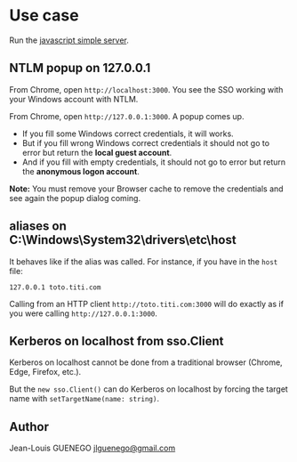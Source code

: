 # Use case

Run the [javascript simple server](../../examples/express-simple).

## NTLM popup on 127.0.0.1

From Chrome, open `http://localhost:3000`. You see the SSO working with your Windows account with NTLM.

From Chrome, open `http://127.0.0.1:3000`. A popup comes up. 
- If you fill some Windows correct credentials, it will works.
- But if you fill wrong Windows correct credentials it should not go to error but return the **local guest account**.
- And if you fill with empty credentials, it should not go to error but return the **anonymous logon account**.

**Note:** You must remove your Browser cache to remove the credentials and see again the popup dialog coming.

## aliases on C:\Windows\System32\drivers\etc\host

It behaves like if the alias was called. For instance, if you have in the `host` file:
```
127.0.0.1 toto.titi.com
```

Calling from an HTTP client `http://toto.titi.com:3000` will do exactly as if you were calling `http://127.0.0.1:3000`.

## Kerberos on localhost from sso.Client

Kerberos on localhost cannot be done from a traditional browser (Chrome, Edge, Firefox, etc.).

But the `new sso.Client()` can do Kerberos on localhost by forcing the target name with `setTargetName(name: string)`.



## Author

Jean-Louis GUENEGO <jlguenego@gmail.com>
